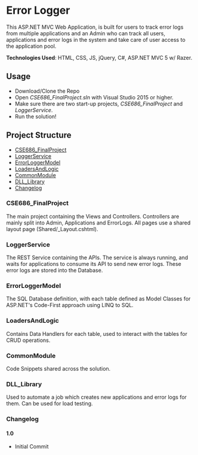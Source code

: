 # Error Logger

This ASP.NET MVC Web Application, is built for users to track error logs from multiple applications and an Admin who can track all users, applications and error logs in the system and take care of user access to the application pool.

**Technologies Used**: HTML, CSS, JS, jQuery, C#, ASP.NET MVC 5 w/ Razer.

## Usage

* Download/Clone the Repo
* Open _CSE686_FinalProject.sln_ with Visual Studio 2015 or higher.
* Make sure there are two start-up projects, _CSE686_FinalProject_ and _LoggerService_.
* Run the solution!

## Project Structure

- [CSE686_FinalProject](#CSE686_FinalProject)
- [LoggerService](#LoggerService)
- [ErrorLoggerModel](#ErrorLoggerModel)
- [LoadersAndLogic](#LoadersAndLogic)
- [CommonModule](#CommonModule)
- [DLL_Library](#DLL_Library)    
- [Changelog](#changelog)

### CSE686_FinalProject

The main project containing the Views and Controllers. Controllers are mainly split into Admin, Applications and ErrorLogs. All pages use a shared layout page (Shared/_Layout.cshtml).

### LoggerService

The REST Service containing the APIs. The service is always running, and waits for applications to consume its API to send new error logs. These error logs are stored into the Database.

### ErrorLoggerModel

The SQL Database definition, with each table defined as Model Classes for ASP.NET's Code-First approach using LINQ to SQL.

### LoadersAndLogic

Contains Data Handlers for each table, used to interact with the tables for CRUD operations.

### CommonModule

Code Snippets shared across the solution.

### DLL_Library

Used to automate a job which creates new applications and error logs for them. Can be used for load testing.

### Changelog

#### 1.0

* Initial Commit
